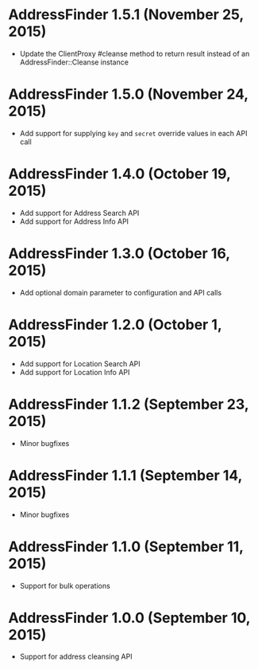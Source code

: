 # AddressFinder 1.5.1 (November 25, 2015) #

* Update the ClientProxy #cleanse method to return result instead of an AddressFinder::Cleanse instance

# AddressFinder 1.5.0 (November 24, 2015) #

* Add support for supplying `key` and `secret` override values in each API call

# AddressFinder 1.4.0 (October 19, 2015) #

* Add support for Address Search API
* Add support for Address Info API

# AddressFinder 1.3.0 (October 16, 2015) #

* Add optional domain parameter to configuration and API calls

# AddressFinder 1.2.0 (October 1, 2015) #

* Add support for Location Search API
* Add support for Location Info API

# AddressFinder 1.1.2 (September 23, 2015) #

* Minor bugfixes

# AddressFinder 1.1.1 (September 14, 2015) #

* Minor bugfixes

# AddressFinder 1.1.0 (September 11, 2015) #

* Support for bulk operations

# AddressFinder 1.0.0 (September 10, 2015) #

* Support for address cleansing API
